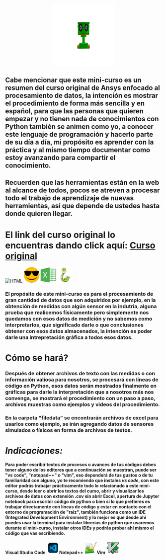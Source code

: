 <center><img src="https://github.com/jwilliamsee/BancoDeImagenes/blob/main/IMAGENES/mylogo.png?raw=true" alt="mylogo" height="200" width="200"></center>

## Cabe mencionar que este mini-curso es un resumen del curso original de Ansys enfocado al procesamiento de datos, la intención es mostrar el procedimiento de forma más sencilla y en español, para que las personas que quieren empezar y no tienen nada de conocimientos con Python también se animen como yo, a conocer este lenguaje de programación y hacerlo parte de su día a día, mi propósito es aprender con la práctica y al mismo tiempo documentar como estoy avanzando para compartir el conocimiento.
## Recuerden que las herramientas están en la web al alcance de todos, pocos se atreven a procesar todo el trabajo de aprendizaje de nuevas herramientas, así que depende de ustedes hasta donde quieren llegar.

# El link del curso original lo encuentras dando click aquí: [**Curso original**](https://courses.ansys.com/index.php/courses/intro-to-python/lessons/prerequisites-installation-of-python/)

<img src="https://cdn3.emoji.gg/emojis/1850-python-logo.png" title="Python" alt="HTML" width="50" height="50"/>                                                     <img src="https://github.com/jwilliamsee/BancoDeImagenes/blob/main/IMAGENES/sunglasses.png?raw=true" title="sunglasses" alt="HTML" width="50" height="50"/>           <img src="https://github.com/jwilliamsee/BancoDeImagenes/blob/main/IMAGENES/exel.png" title="Exel" alt="HTML" width="50" height="50"/>                               <img src="https://github.com/jwilliamsee/BancoDeImagenes/blob/main/IMAGENES/snake.png?raw=true" title="snake" alt="HTML" width="50" height="50"/>

### El propósito de este mini-curso es para el procesamiento de gran cantidad de datos que son adquiridos por ejemplo, en la obtención de medidas con algún sensor en la indutria, alguna prueba que realicemos físicamente pero simplemente nos quedamos con esos datos de medición y no sabemos como interpretarlos, que significado darle o que conclusiones obtener con esos datos almacenados, la intención es poder darle una intrepretación gráfica a todos esos datos.
# Cómo se hará?
### Después de obtener archivos de texto con las medidas o con información valiosa para nosotros, se procesará con líneas de código en Python, esos datos serán mostrados finalmente en gráficas para darle la interpretación que a nosotros más nos convenga, se mostrará el procedimiento con un paso a paso, archivos muestras como ejemplos y videos del procedimiento.
### En la carpeta "filedata" se encontrarán archivos de excel para usarlos como ejemplo, se irán agregando datos de sensores simulados o físicos en forma de archivos de textos.

# *Indicaciones:*
#### Para poder escribir textos de procesos o avances de tus códigos debes tener alguno de los editores que a continuación se muestran, puede ser "vs code", "notepad++" o "vim", eso dependerá de tus gustos o de tu familiaridad con alguno, yo te recomiendo que instales *vs code*, con este editor podrás trabajar prácticamente todo lo relacionado a este mini-curso, desde leer o abrir los textos del curso, abrir y visualizar los archivos de datos con extensión .csv sin abrir Excel, apertura de Jupyter notebook para escribir código de python o bien si lo que prefieres es trabajar directamente con líneas de código y estar en contacto con el entorno de programación de "raíz", también funciona como un IDE (Integrated Development Environment) y lo mejor es que desde ahí puedes usar la terminal para instalar librerías de python que usaremos durante el mini-curso, instalar otros IDEs y podrás probar ahí mismo el código que vas escribiendo.

**Visual Studio Code** <img src="https://github.com/jwilliamsee/BancoDeImagenes/blob/main/IMAGENES/vscode.png?raw=true" title="vscode" alt="HTML" width="40" height="40"/>**Notepad++** <img src="https://github.com/jwilliamsee/BancoDeImagenes/blob/main/IMAGENES/notepad.png?raw=true" title="notepad" alt="HTML" width="40" height="40"/>**Vim** <img src="https://github.com/jwilliamsee/BancoDeImagenes/blob/main/IMAGENES/vim.png?raw=true" title="vim" alt="HTML" width="40" height="40"/>

